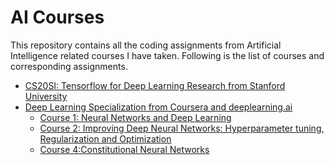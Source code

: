 # AI Courses
This repository contains all the coding assignments from Artificial Intelligence related courses I have taken. Following is 
the list of courses and corresponding assignments. 
- [CS20SI: Tensorflow for Deep Learning Research from Stanford University](http://web.stanford.edu/class/cs20si/)
- [Deep Learning Specialization from Coursera and deeplearning.ai](https://www.deeplearning.ai/)
  - [Course 1: Neural Networks and Deep Learning](https://www.coursera.org/learn/neural-networks-deep-learning)
  - [Course 2: Improving Deep Neural Networks: Hyperparameter tuning, Regularization and Optimization](https://www.coursera.org/learn/deep-neural-network)
  - [Course 4:Constitutional Neural Networks](https://www.coursera.org/learn/convolutional-neural-networks)
